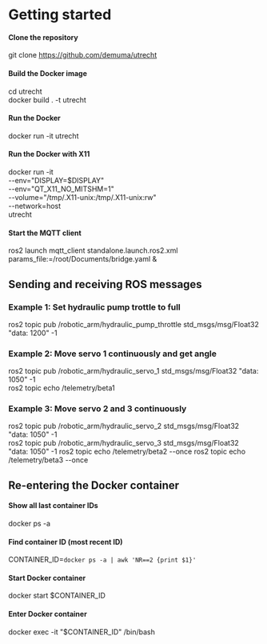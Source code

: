 # Getting started

#### Clone the repository
git clone https://github.com/demuma/utrecht

#### Build the Docker image
cd utrecht\
docker build . -t utrecht

#### Run the Docker
docker run -it utrecht

#### Run the Docker with X11
docker run -it \
    --env="DISPLAY=$DISPLAY" \
    --env="QT_X11_NO_MITSHM=1" \
    --volume="/tmp/.X11-unix:/tmp/.X11-unix:rw" \
    --network=host \
    utrecht

#### Start the MQTT client
ros2 launch mqtt_client standalone.launch.ros2.xml params_file:=/root/Documents/bridge.yaml &

## Sending and receiving ROS messages
### Example 1: Set hydraulic pump trottle to full
ros2 topic pub /robotic_arm/hydraulic_pump_throttle std_msgs/msg/Float32 "data: 1200" -1

### Example 2: Move servo 1 continuously and get angle
ros2 topic pub /robotic_arm/hydraulic_servo_1 std_msgs/msg/Float32 "data: 1050" -1\
ros2 topic echo /telemetry/beta1

### Example 3: Move servo 2 and 3 continuously
ros2 topic pub /robotic_arm/hydraulic_servo_2 std_msgs/msg/Float32 "data: 1050" -1\
ros2 topic pub /robotic_arm/hydraulic_servo_3 std_msgs/msg/Float32 "data: 1050" -1
ros2 topic echo /telemetry/beta2 --once
ros2 topic echo /telemetry/beta3 --once

## Re-entering the Docker container
#### Show all last container IDs
docker ps -a

#### Find container ID (most recent ID)
CONTAINER_ID=`docker ps -a | awk 'NR==2 {print $1}'`

#### Start Docker container
docker start $CONTAINER_ID

#### Enter Docker container
docker exec -it "$CONTAINER_ID" /bin/bash
